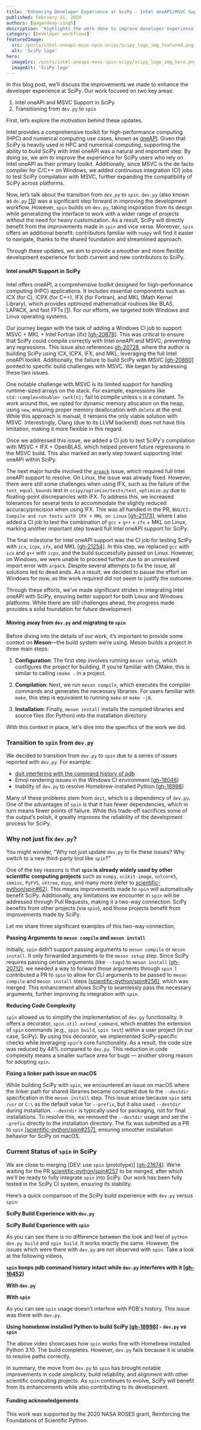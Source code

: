 ```yaml
---
title: 'Enhancing Developer Experience at SciPy - Intel oneAPI/MSVC Support and Migrating to spin'
published: February 21, 2024
authors: [gagandeep-singh]
description: 'Highlights the work done to improve developer experience at SciPy, specifically on supporting Intel oneAPI/MSVC and spin'
category: [Developer workflows]
featuredImage:
  src: /posts/intel-oneapi-msvc-spin-scipy/scipy_logo_img_featured.png
  alt: 'SciPy logo'
hero:
  imageSrc: /posts/intel-oneapi-msvc-spin-scipy/scipy_logo_img_hero.png
  imageAlt: 'SciPy logo'
---
```


In this blog post, we’ll discuss the improvements we made to enhance the developer experience at SciPy. Our work focused on two key areas:

1. Intel oneAPI and MSVC Support in SciPy
2. Transitioning from `dev.py` to `spin`

First, let’s explore the motivation behind these updates.

Intel provides a comprehensive toolkit for high-performance computing (HPC) and numerical computing use cases, known as [oneAPI](https://www.intel.com/content/www/us/en/developer/tools/oneapi/overview.html). Given that SciPy is heavily used in HPC and numerical computing, supporting the ability to build SciPy with Intel oneAPI was a natural and important step. By doing so, we aim to improve the experience for SciPy users who rely on Intel oneAPI as their primary toolkit. Additionally, since MSVC is the de facto compiler for C/C++ on Windows, we added continuous integration (CI) jobs to test SciPy compilation with MSVC, further expanding the compatibility of SciPy across platforms.

Now, let’s talk about the transition from `dev.py` to `spin`. `dev.py` (also known as `do.py` [[1]](https://labs.quansight.org/blog/the-evolution-of-the-scipy-developer-cli)) was a significant step forward in improving the development workflow. However, `spin` builds on `dev.py`, taking inspiration from its design while generalizing the interface to work with a wider range of projects without the need for heavy customization. As a result, SciPy will directly benefit from the improvements made in `spin` and vice versa. Moreover, `spin` offers an additional benefit: contributors familiar with `numpy` will find it easier to navigate, thanks to the shared foundation and streamlined approach.

Through these updates, we aim to provide a smoother and more flexible development experience for both current and new contributors to SciPy.

#### Intel oneAPI Support in SciPy

Intel offers oneAPI, a comprehensive toolkit designed for high-performance computing (HPC) applications. It includes essential components such as ICX (for C), ICPX (for C++), IFX (for Fortran), and MKL (Math Kernel Library), which provides optimized mathematical routines like BLAS, LAPACK, and fast FFTs [[1]](https://en.wikipedia.org/wiki/Math_Kernel_Library). For our efforts, we targeted both Windows and Linux operating systems.

Our journey began with the task of adding a Windows CI job to support MSVC + MKL + Intel Fortran (ifx) [[gh-20878](https://github.com/scipy/scipy/issues/20878)]. This was critical to ensure that SciPy could compile correctly with Intel oneAPI and MSVC, preventing any regressions. This issue also references [gh-20728](https://github.com/scipy/scipy/issues/20728), where the author is building SciPy using ICX, ICPX, IFX, and MKL, leveraging the full Intel oneAPI toolkit. Additionally, the failure to build SciPy with MSVC [[gh-20860]](https://github.com/scipy/scipy/issues/20860) pointed to specific build challenges with MSVC. We began by addressing these two issues.

One notable challenge with MSVC is its limited support for handling runtime-sized arrays on the stack. For example, expressions like `std::complex<double> cwrk[n];` fail to compile unless `n` is a constant. To work around this, we opted for dynamic memory allocation on the heap, using `new`, ensuring proper memory deallocation with `delete` at the end. While this approach is manual, it remains the only viable solution with MSVC. Interestingly, Clang (due to its LLVM backend) does not have this limitation, making it more flexible in this regard.

Once we addressed this issue, we added a CI job to test SciPy's compilation with MSVC + IFX + OpenBLAS, which helped prevent future regressions in the MSVC build. This also marked an early step toward supporting Intel oneAPI within SciPy.

The next major hurdle involved the [`arpack`](https://github.com/opencollab/arpack-ng) issue, which required full Intel oneAPI support to resolve. On Linux, the issue was already fixed. However, there were still some challenges when using IFX, such as the failure of the `test_equal_bounds` test in `scipy/optimize/tests/test_optimize.py` due to floating-point discrepancies with IFX. To address this, we increased tolerances for several tests to accommodate the slightly reduced accuracy/precision when using IFX. This was all handled in the PR, `BUG/CI: Compile and run tests with IFX + MKL on Linux` [[gh-21173]](https://github.com/scipy/scipy/pull/21173), where I also added a CI job to test the combination of `gcc` + `g++` + `ifx` + MKL on Linux, marking another important step toward full Intel oneAPI support for SciPy.

The final milestone for Intel oneAPI support was the CI job for testing SciPy with `icx`, `icpx`, `ifx`, and MKL [[gh-21254]](https://github.com/scipy/scipy/pull/21254). In this step, we replaced `gcc` with `icx` and `g++` with `icpx`, and the build successfully passed on Linux. However, on Windows, we were unable to proceed further due to an unresolved import error with `arpack`. Despite several attempts to fix the issue, all solutions led to dead ends. As a result, we decided to pause the effort on Windows for now, as the work required did not seem to justify the outcome.

Through these efforts, we’ve made significant strides in integrating Intel oneAPI with SciPy, ensuring better support for both Linux and Windows platforms. While there are still challenges ahead, the progress made provides a solid foundation for future development.

#### Moving away from `dev.py` and migrating to `spin`

Before diving into the details of our work, it’s important to provide some context on **Meson**—the build system we’re using. Meson builds a project in three main steps:

1. **Configuration**: The first step involves running `meson setup`, which configures the project for building. If you’re familiar with CMake, this is similar to calling `cmake .` in a project.

2. **Compilation**: Next, we run `meson compile`, which executes the compiler commands and generates the necessary libraries. For users familiar with `make`, this step is equivalent to running `make` or `make -j8`.

3. **Installation**: Finally, `meson install` installs the compiled libraries and source files (for Python) into the installation directory.

With this context in place, let's dive into the specifics of the work we did.

### Transition to `spin` from `dev.py`

We decided to transition from `dev.py` to `spin` due to a series of issues reported with `dev.py`. For example:

- [doit interfering with the command history of pdb](https://github.com/scipy/scipy/issues/16452)
- Emoji rendering issues in the Windows CI environment [[gh-18046](https://github.com/scipy/scipy/issues/18046)]
- Inability of `dev.py` to resolve Homebrew-installed Python [[gh-18998](https://github.com/scipy/scipy/issues/18998)]

Many of these problems stem from `doit`, which is a dependency of `dev.py`. One of the advantages of `spin` is that it has fewer dependencies, which in turn means fewer points of failure. While this trade-off sacrifices some of the output’s polish, it greatly improves the reliability of the development process for SciPy.

### Why not just fix `dev.py`?

You might wonder, "Why not just update `dev.py` to fix these issues? Why switch to a new third-party tool like `spin`?"

One of the key reasons is that **`spin` is already widely used by other scientific computing projects** such as `numpy`, `scikit-image`, `solcore5`, `skmisc`, `PyFVS`, `sktree`, `dipy`, and many more (refer to [scientific-python/spin#62](https://github.com/scientific-python/spin/issues/62)). This means improvements made to `spin` will automatically benefit SciPy. Additionally, any limitations we encounter in `spin` will be addressed through Pull Requests, making it a two-way connection: SciPy benefits from other projects (via `spin`), and those projects benefit from improvements made by SciPy.

Let me share three significant examples of this two-way connection,

**Passing Arguments to `meson compile` and `meson install`**

Initially, `spin` didn’t support passing arguments to `meson compile` or `meson install`. It only forwarded arguments to the `meson setup` step. Since SciPy requires passing certain arguments (like `--tags`) to `meson install` [[gh-20712](https://github.com/scipy/scipy/pull/20712)], we needed a way to forward those arguments through `spin`. I contributed a PR to `spin` to allow for CLI arguments to be passed to `meson compile` and `meson install` steps [[scientific-python/spin#256]](https://github.com/scientific-python/spin/pull/256), which was merged. This enhancement allows SciPy to seamlessly pass the necessary arguments, further improving its integration with `spin`.

**Reducing Code Complexity**

`spin` allowed us to simplify the implementation of `dev.py` functionality. It offers a decorator, `spin.util.extend_command`, which enables the extension of `spin` commands (e.g., `spin build`, `spin test`) within a user project (in our case, SciPy). By using this decorator, we implemented SciPy-specific checks while leveraging `spin`'s core functionality. As a result, the code size was reduced by 44% compared to `dev.py`. This reduction in code complexity means a smaller surface area for bugs — another strong reason for adopting `spin`.

**Fixing a linker path issue on macOS**

While building SciPy with `spin`, we encountered an issue on macOS where the linker path for shared libraries became corrupted due to the `--destdir` specification in the `meson install` step. This issue arose because `spin` sets `/usr` or `C:\` as the default value for `--prefix`, but it also used `--destdir` during installation. `--destdir` is typically used for packaging, not for final installations. To resolve this, we removed the `--destdir` usage and set the `--prefix` directly to the installation directory. The fix was submitted as a PR to `spin` [[scientific-python/spin#257]](https://github.com/scientific-python/spin/pull/257), ensuring smoother installation behavior for SciPy on macOS.

### Current Status of `spin` in SciPy

We are close to merging [DEV: use `spin` (prototype)] [[gh-21674](https://github.com/scipy/scipy/pull/21674)]. We’re waiting for the PR [scientific-python/spin#257](https://github.com/scientific-python/spin/pull/257) to be merged, after which we’ll be ready to fully integrate `spin` into SciPy. Our work has been fully tested in the SciPy CI system, ensuring its stability.

Here’s a quick comparison of the SciPy build experience with `dev.py` versus `spin`:

**SciPy Build Experience with `dev.py`**

<script src="https://asciinema.org/a/RrtqCRlxIaA6pNS6BQchJyUmN.js" id="asciicast-RrtqCRlxIaA6pNS6BQchJyUmN" async="true"></script>

**SciPy Build Experience with `spin`**

<script src="https://asciinema.org/a/FJzWyQun71g796n5kFI1l6dxv.js" id="asciicast-FJzWyQun71g796n5kFI1l6dxv" async="true"></script>

As you can see there is no difference between the look and feel of `python dev.py build` and `spin build`. It works exactly the same. However, the issues which were there with `dev.py` are not observed with `spin`. Take a look at the following videos,

**`spin` keeps pdb command history intact while `dev.py` interferes with it [[gh-16452]](https://github.com/scipy/scipy/issues/16452)**

**With `dev.py`**

<script src="https://asciinema.org/a/shvsE0PfbGMsviuthoKfIQlI6.js" id="asciicast-shvsE0PfbGMsviuthoKfIQlI6" async="true"></script>

**With `spin`**

<script src="https://asciinema.org/a/wcwYTiPQzey2uYt1082w63Rgz.js" id="asciicast-wcwYTiPQzey2uYt1082w63Rgz" async="true"></script>

As you can see `spin` usage doesn't interfere with PDB's history. This issue was there with `dev.py`.

**Using homebrew installed Python to build SciPy [[gh-18998]](https://github.com/scipy/scipy/issues/18998) - `dev.py` vs `spin`**

<script src="https://asciinema.org/a/aZstdaf6B6nlkW9JFccT7z7Dr.js" id="asciicast-aZstdaf6B6nlkW9JFccT7z7Dr" async="true"></script>

The above video showcases how `spin` works fine with Homebrew installed Python 3.10. The build completes. However, `dev.py` fails because it is unable to resolve paths correctly.

In summary, the move from `dev.py` to `spin` has brought notable improvements in code simplicity, build reliability, and alignment with other scientific computing projects. As `spin` continues to evolve, SciPy will benefit from its enhancements while also contributing to its development.

#### Funding acknowledgements

This work was supported by the 2020 NASA ROSES grant, Reinforcing the Foundations of Scientific Python.
